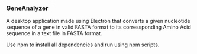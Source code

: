 ### GeneAnalyzer

A desktop application made using Electron that converts a given nucleotide sequence of a gene in valid FASTA format to its corressponding Amino Acid sequence in a text file in FASTA format.

Use npm to install all dependencies and run using npm scripts.
